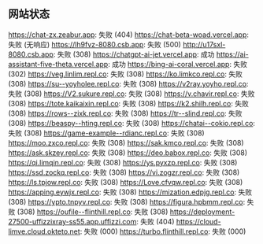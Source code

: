 ## 网站状态
https://chat-zx.zeabur.app: 失败 (404)
https://chat-beta-woad.vercel.app: 失败 (无响应)
https://lh9fvz-8080.csb.app: 失败 (500)
http://u17sxl-8080.csb.app: 失败 (308)
https://chatgpt-ai-jet.vercel.app: 成功
https://ai-assistant-five-theta.vercel.app: 成功
https://bing-ai-coral.vercel.app: 失败 (302)
https://veg.linlim.repl.co: 失败 (308)
https://ko.limkco.repl.co: 失败 (308)
https://su--yoyholee.repl.co: 失败 (308)
https://v2ray.yoyho.repl.co: 失败 (308)
https://V2.sukure.repl.co: 失败 (308)
https://v.chavir.repl.co: 失败 (308)
https://tote.kaikaixin.repl.co: 失败 (308)
https://k2.shilh.repl.co: 失败 (308)
https://rows--zixk.repl.co: 失败 (308)
https://tr--slind.repl.co: 失败 (308)
https://beaspy--hting.repl.co: 失败 (308)
https://chatai--cokio.repl.co: 失败 (308)
https://game-example--rdianc.repl.co: 失败 (308)
https://moo.zxco.repl.co: 失败 (308)
https://sak.kmco.repl.co: 失败 (308)
https://ask.skzey.repl.co: 失败 (308)
https://deo.babox.repl.co: 失败 (308)
https://qi.limqin.repl.co: 失败 (308)
https://ys.pyxzp.repl.co: 失败 (308)
https://ssd.zockq.repl.co: 失败 (308)
https://vi.zogzr.repl.co: 失败 (308)
https://ls.tpjow.repl.co: 失败 (308)
https://Love.cfvqw.repl.co: 失败 (308)
https://apping.eywjx.repl.co: 失败 (308)
https://mization.edpjg.repl.co: 失败 (308)
https://ypto.tnpyv.repl.co: 失败 (308)
https://figura.hpbmm.repl.co: 失败 (308)
https://oufile--flinthill.repl.co: 失败 (308)
https://deployment-27500-uffizzixray-ss55.app.uffizzi.com: 失败 (404)
https://cloud-limve.cloud.okteto.net: 失败 (000)
https://turbo.flinthill.repl.co: 失败 (000)
